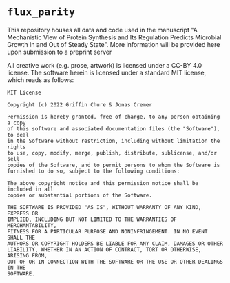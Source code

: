 # `flux_parity`
This repository houses all data and code used in the manuscript "A Mechanistic
View of Protein Synthesis and Its Regulation Predicts Microbial Growth In and Out of Steady State". More information will be provided here upon submission to a 
preprint server

All creative work (e.g. prose, artwork) is licensed under a CC-BY 4.0 license. The software herein is licensed under a standard MIT license, which reads as follows:

```
MIT License

Copyright (c) 2022 Griffin Chure & Jonas Cremer

Permission is hereby granted, free of charge, to any person obtaining a copy
of this software and associated documentation files (the "Software"), to deal
in the Software without restriction, including without limitation the rights
to use, copy, modify, merge, publish, distribute, sublicense, and/or sell
copies of the Software, and to permit persons to whom the Software is
furnished to do so, subject to the following conditions:

The above copyright notice and this permission notice shall be included in all
copies or substantial portions of the Software.

THE SOFTWARE IS PROVIDED "AS IS", WITHOUT WARRANTY OF ANY KIND, EXPRESS OR
IMPLIED, INCLUDING BUT NOT LIMITED TO THE WARRANTIES OF MERCHANTABILITY,
FITNESS FOR A PARTICULAR PURPOSE AND NONINFRINGEMENT. IN NO EVENT SHALL THE
AUTHORS OR COPYRIGHT HOLDERS BE LIABLE FOR ANY CLAIM, DAMAGES OR OTHER
LIABILITY, WHETHER IN AN ACTION OF CONTRACT, TORT OR OTHERWISE, ARISING FROM,
OUT OF OR IN CONNECTION WITH THE SOFTWARE OR THE USE OR OTHER DEALINGS IN THE
SOFTWARE.
```